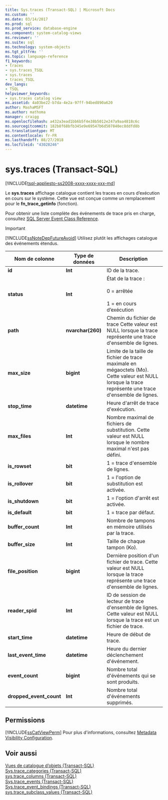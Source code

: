 ```yaml
---
title: Sys.traces (Transact-SQL) | Microsoft Docs
ms.custom: ''
ms.date: 03/14/2017
ms.prod: sql
ms.prod_service: database-engine
ms.component: system-catalog-views
ms.reviewer: ''
ms.suite: sql
ms.technology: system-objects
ms.tgt_pltfrm: ''
ms.topic: language-reference
f1_keywords:
- traces
- sys.traces_TSQL
- sys.traces
- traces_TSQL
dev_langs:
- TSQL
helpviewer_keywords:
- sys.traces catalog view
ms.assetid: 4a03be22-b7da-4e2a-97ff-94bed890a620
author: MashaMSFT
ms.author: mathoma
manager: craigg
ms.openlocfilehash: a432a3ead1bb6b5f4e38b5012e247a9aa4818c6c
ms.sourcegitcommit: 182b8f68bfb345e9e69547b6d507840ec8ddfd8b
ms.translationtype: MT
ms.contentlocale: fr-FR
ms.lasthandoff: 08/27/2018
ms.locfileid: "43028246"
---
```

# <a name="systraces-transact-sql"></a>sys.traces (Transact-SQL)
[!INCLUDE[tsql-appliesto-ss2008-xxxx-xxxx-xxx-md](../../includes/tsql-appliesto-ss2008-xxxx-xxxx-xxx-md.md)]

  Le **sys.traces** affichage catalogue contient les traces en cours d’exécution en cours sur le système. Cette vue est conçue comme un remplacement pour le **fn_trace_getinfo** (fonction).  
  
 Pour obtenir une liste complète des événements de trace pris en charge, consultez [SQL Server Event Class Reference](../../relational-databases/event-classes/sql-server-event-class-reference.md).  
  
> [!IMPORTANT]  
>  [!INCLUDE[ssNoteDepFutureAvoid](../../includes/ssnotedepfutureavoid-md.md)] Utilisez plutôt les affichages catalogue des événements étendus.  
  
|Nom de colonne|Type de données|Description|  
|-----------------|---------------|-----------------|  
|**id**|**Int**|ID de la trace.|  
|**status**|**Int**|État de la trace :<br /><br /> 0 = arrêtée<br /><br /> 1 = en cours d’exécution|  
|**path**|**nvarchar(260)**|Chemin du fichier de trace Cette valeur est NULL lorsque la trace représente une trace d'ensemble de lignes.|  
|**max_size**|**bigint**|Limite de la taille de fichier de trace maximale en mégaoctets (Mo). Cette valeur est NULL lorsque la trace représente une trace d'ensemble de lignes.|  
|**stop_time**|**datetime**|Heure d'arrêt de trace d'exécution.|  
|**max_files**|**Int**|Nombre maximal de fichiers de substitution. Cette valeur est NULL lorsque le nombre maximal n'est pas défini.|  
|**is_rowset**|**bit**|1 = trace d'ensemble de lignes.|  
|**is_rollover**|**bit**|1 = l'option de substitution est activée.|  
|**is_shutdown**|**bit**|1 = l'option d'arrêt est activée.|  
|**is_default**|**bit**|1 = trace par défaut.|  
|**buffer_count**|**Int**|Nombre de tampons en mémoire utilisés par la trace.|  
|**buffer_size**|**Int**|Taille de chaque tampon (Ko).|  
|**file_position**|**bigint**|Dernière position d'un fichier de trace. Cette valeur est NULL lorsque la trace représente une trace d'ensemble de lignes.|  
|**reader_spid**|**Int**|ID de session de lecteur de trace d'ensemble de lignes. Cette valeur est NULL lorsque la trace est un fichier de trace.|  
|**start_time**|**datetime**|Heure de début de trace.|  
|**last_event_time**|**datetime**|Heure du dernier déclenchement d'événement.|  
|**event_count**|**bigint**|Nombre total d'événements qui se sont produits.|  
|**dropped_event_count**|**Int**|Nombre total d'événements supprimés.|  
  
## <a name="permissions"></a>Permissions  
 [!INCLUDE[ssCatViewPerm](../../includes/sscatviewperm-md.md)] Pour plus d'informations, consultez [Metadata Visibility Configuration](../../relational-databases/security/metadata-visibility-configuration.md).  
  
## <a name="see-also"></a>Voir aussi  
 [Vues de catalogue d’objets &#40;Transact-SQL&#41;](../../relational-databases/system-catalog-views/object-catalog-views-transact-sql.md)   
 [Sys.trace_categories &#40;Transact-SQL&#41;](../../relational-databases/system-catalog-views/sys-trace-categories-transact-sql.md)   
 [sys.trace_columns &#40;Transact-SQL&#41;](../../relational-databases/system-catalog-views/sys-trace-columns-transact-sql.md)   
 [Sys.trace_events &#40;Transact-SQL&#41;](../../relational-databases/system-catalog-views/sys-trace-events-transact-sql.md)   
 [Sys.trace_event_bindings &#40;Transact-SQL&#41;](../../relational-databases/system-catalog-views/sys-trace-event-bindings-transact-sql.md)   
 [sys.trace_subclass_values &#40;Transact-SQL&#41;](../../relational-databases/system-catalog-views/sys-trace-subclass-values-transact-sql.md)  
  
  

